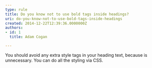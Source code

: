 ```yaml
---
type: rule
title: Do you know not to use bold tags inside headings?
uri: do-you-know-not-to-use-bold-tags-inside-headings
created: 2014-12-22T12:39:36.0000000Z
authors:
- id: 1
  title: Adam Cogan

---
```




<span class='intro'> You should avoid any extra style tags in your heading text, because is unnecessary. You can ​do all the styling via CSS.
 </span>




